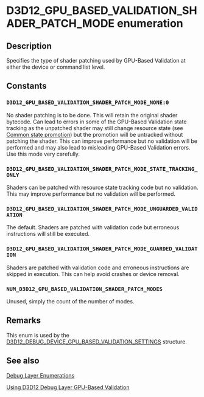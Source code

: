 # D3D12_GPU_BASED_VALIDATION_SHADER_PATCH_MODE enumeration

## Description

Specifies the type of shader patching used by GPU-Based Validation at either the device or command list level.

## Constants

### `D3D12_GPU_BASED_VALIDATION_SHADER_PATCH_MODE_NONE:0`

No shader patching is to be done. This will retain the original shader bytecode. Can lead to errors in some of the GPU-Based Validation state tracking as the unpatched shader may still change resource state (see [Common state promotion](https://learn.microsoft.com/windows/desktop/direct3d12/using-resource-barriers-to-synchronize-resource-states-in-direct3d-12)) but the promotion will be untracked without patching the shader. This can improve performance but no validation will be performed and may also lead to misleading GPU-Based Validation errors. Use this mode very carefully.

### `D3D12_GPU_BASED_VALIDATION_SHADER_PATCH_MODE_STATE_TRACKING_ONLY`

Shaders can be patched with resource state tracking code but no validation. This may improve performance but no validation will be performed.

### `D3D12_GPU_BASED_VALIDATION_SHADER_PATCH_MODE_UNGUARDED_VALIDATION`

The default. Shaders are patched with validation code but erroneous instructions will still be executed.

### `D3D12_GPU_BASED_VALIDATION_SHADER_PATCH_MODE_GUARDED_VALIDATION`

Shaders are patched with validation code and erroneous instructions are skipped in execution. This can help avoid crashes or device removal.

### `NUM_D3D12_GPU_BASED_VALIDATION_SHADER_PATCH_MODES`

Unused, simply the count of the number of modes.

## Remarks

This enum is used by the [D3D12_DEBUG_DEVICE_GPU_BASED_VALIDATION_SETTINGS](https://learn.microsoft.com/windows/desktop/api/d3d12sdklayers/ns-d3d12sdklayers-d3d12_debug_device_gpu_based_validation_settings) structure.

## See also

[Debug Layer Enumerations](https://learn.microsoft.com/windows/desktop/direct3d12/direct3d-12-sdklayers-enumerations)

[Using D3D12 Debug Layer GPU-Based Validation](https://learn.microsoft.com/windows/desktop/direct3d12/using-d3d12-debug-layer-gpu-based-validation)